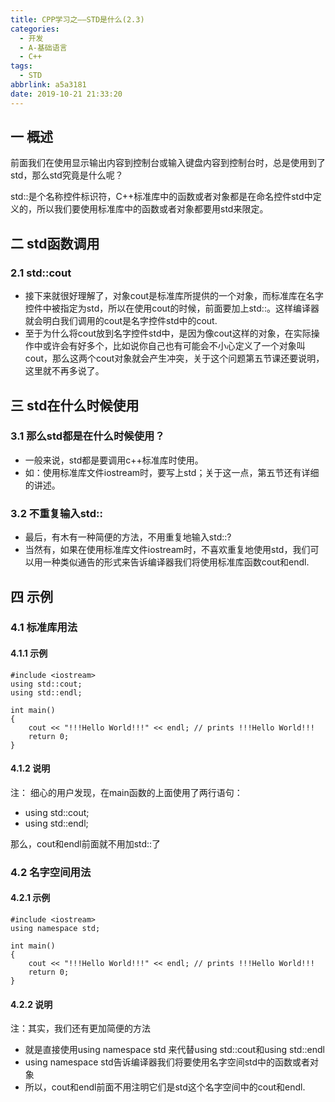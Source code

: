 ```yaml
---
title: CPP学习之——STD是什么(2.3)
categories:
  - 开发
  - A-基础语言
  - C++
tags:
  - STD
abbrlink: a5a3181
date: 2019-10-21 21:33:20
---
```

## 一 概述
前面我们在使用显示输出内容到控制台或输入键盘内容到控制台时，总是使用到了std，那么std究竟是什么呢？   

std::是个名称控件标识符，C++标准库中的函数或者对象都是在命名控件std中定义的，所以我们要使用标准库中的函数或者对象都要用std来限定。  

<!--more-->

## 二 std函数调用

### 2.1 std::cout
* 接下来就很好理解了，对象cout是标准库所提供的一个对象，而标准库在名字控件中被指定为std，所以在使用cout的时候，前面要加上std::。这样编译器就会明白我们调用的cout是名字控件std中的cout.
* 至于为什么将cout放到名字控件std中，是因为像cout这样的对象，在实际操作中或许会有好多个，比如说你自己也有可能会不小心定义了一个对象叫cout，那么这两个cout对象就会产生冲突，关于这个问题第五节课还要说明，这里就不再多说了。

## 三 std在什么时候使用
### 3.1 那么std都是在什么时候使用？
* 一般来说，std都是要调用c++标准库时使用。
* 如：使用标准库文件iostream时，要写上std；关于这一点，第五节还有详细的讲述。

### 3.2 不重复输入std::
* 最后，有木有一种简便的方法，不用重复地输入std::?
* 当然有，如果在使用标准库文件iostream时，不喜欢重复地使用std，我们可以用一种类似通告的形式来告诉编译器我们将使用标准库函数cout和endl.



## 四 示例
### 4.1 标准库用法

#### 4.1.1 示例
	#include <iostream>
	using std::cout;
	using std::endl;

	int main() 
	{
		cout << "!!!Hello World!!!" << endl; // prints !!!Hello World!!!
		return 0;
	}

#### 4.1.2 说明

注： 细心的用户发现，在main函数的上面使用了两行语句：  

* using std::cout;
* using std::endl;

那么，cout和endl前面就不用加std::了

### 4.2 名字空间用法
#### 4.2.1 示例
	#include <iostream>
	using namespace std;

	int main() 
	{
		cout << "!!!Hello World!!!" << endl; // prints !!!Hello World!!!
		return 0;
	}  

#### 4.2.2 说明
注：其实，我们还有更加简便的方法  

* 就是直接使用using namespace std 来代替using std::cout和using std::endl
* using namespace std告诉编译器我们将要使用名字空间std中的函数或者对象
* 所以，cout和endl前面不用注明它们是std这个名字空间中的cout和endl.